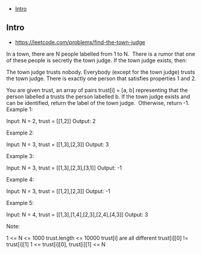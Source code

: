 - [Intro](#intro)

## Intro

- https://leetcode.com/problems/find-the-town-judge

In a town, there are N people labelled from 1 to N.  There is a rumor that one of these people is secretly the town judge.
If the town judge exists, then:

The town judge trusts nobody.
Everybody (except for the town judge) trusts the town judge.
There is exactly one person that satisfies properties 1 and 2.

You are given trust, an array of pairs trust[i] = [a, b] representing that the person labelled a trusts the person labelled b.
If the town judge exists and can be identified, return the label of the town judge.  Otherwise, return -1.
 
Example 1:

Input: N = 2, trust = [[1,2]]
Output: 2


Example 2:

Input: N = 3, trust = [[1,3],[2,3]]
Output: 3


Example 3:

Input: N = 3, trust = [[1,3],[2,3],[3,1]]
Output: -1


Example 4:

Input: N = 3, trust = [[1,2],[2,3]]
Output: -1


Example 5:

Input: N = 4, trust = [[1,3],[1,4],[2,3],[2,4],[4,3]]
Output: 3
 




Note:

1 <= N <= 1000
trust.length <= 10000
trust[i] are all different
trust[i][0] != trust[i][1]
1 <= trust[i][0], trust[i][1] <= N

